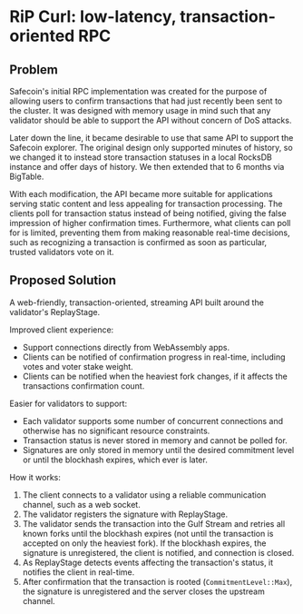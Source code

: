 # RiP Curl: low-latency, transaction-oriented RPC

## Problem

Safecoin's initial RPC implementation was created for the purpose of allowing
users to confirm transactions that had just recently been sent to the cluster.
It was designed with memory usage in mind such that any validator should be
able to support the API without concern of DoS attacks.

Later down the line, it became desirable to use that same API to support the
Safecoin explorer. The original design only supported minutes of history, so we
changed it to instead store transaction statuses in a local RocksDB instance
and offer days of history. We then extended that to 6 months via BigTable.

With each modification, the API became more suitable for applications serving
static content and less appealing for transaction processing. The clients poll
for transaction status instead of being notified, giving the false impression
of higher confirmation times. Furthermore, what clients can poll for is
limited, preventing them from making reasonable real-time decisions, such as
recognizing a transaction is confirmed as soon as particular, trusted
validators vote on it.

## Proposed Solution

A web-friendly, transaction-oriented, streaming API built around the
validator's ReplayStage.

Improved client experience:

* Support connections directly from WebAssembly apps.
* Clients can be notified of confirmation progress in real-time, including votes
  and voter stake weight.
* Clients can be notified when the heaviest fork changes, if it affects the
  transactions confirmation count.

Easier for validators to support:

* Each validator supports some number of concurrent connections and otherwise
  has no significant resource constraints.
* Transaction status is never stored in memory and cannot be polled for.
* Signatures are only stored in memory until the desired commitment level or
  until the blockhash expires, which ever is later.

How it works:

1. The client connects to a validator using a reliable communication channel,
   such as a web socket.
2. The validator registers the signature with ReplayStage.
3. The validator sends the transaction into the Gulf Stream and retries all
   known forks until the blockhash expires (not until the transaction is
   accepted on only the heaviest fork). If the blockhash expires, the
   signature is unregistered, the client is notified, and connection is closed.
4. As ReplayStage detects events affecting the transaction's status, it
   notifies the client in real-time.
5. After confirmation that the transaction is rooted (`CommitmentLevel::Max`),
   the signature is unregistered and the server closes the upstream channel.
